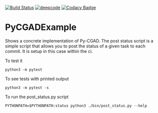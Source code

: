 [![Build Status](https://www.travis-ci.com/JoshuaSBrown/Py-CGAD_Example.svg?branch=main)](https://www.travis-ci.com/JoshuaSBrown/Py-CGAD_Example)
[![deepcode](https://www.deepcode.ai/api/gh/badge?key=eyJhbGciOiJIUzI1NiIsInR5cCI6IkpXVCJ9.eyJwbGF0Zm9ybTEiOiJnaCIsIm93bmVyMSI6Ikpvc2h1YVNCcm93biIsInJlcG8xIjoiUHktQ0dBRF9FeGFtcGxlIiwiaW5jbHVkZUxpbnQiOmZhbHNlLCJhdXRob3JJZCI6MTYzMDEsImlhdCI6MTYyMjMyMjk2Nn0.8AscZ13QsImqUk1v1fA87GLRVe1Ww_UxnUoOQ3SwhlU)](https://www.deepcode.ai/app/gh/JoshuaSBrown/Py-CGAD_Example/_/dashboard?utm_content=gh%2FJoshuaSBrown%2FPy-CGAD_Example)
[![Codacy Badge](https://app.codacy.com/project/badge/Grade/13fb2c82625e498788eb63d06020eb7b)](https://www.codacy.com/gh/JoshuaSBrown/Py-CGAD_Example/dashboard?utm_source=github.com&amp;utm_medium=referral&amp;utm_content=JoshuaSBrown/Py-CGAD_Example&amp;utm_campaign=Badge_Grade)

# PyCGADExample

Shows a concrete implementation of Py-CGAD. The post status script is a simple
script that allows you to post the status of a given task to each commit. It
is setup in this case within the ci.

To test it

```
python3 -m pytest
```

To see tests with printed output 

```
python3 -m pytest -s
```

To run the post_status.py script

```
PYTHONPATH=$PYTHONPATH:status python3 ./bin/post_status.py --help
```
